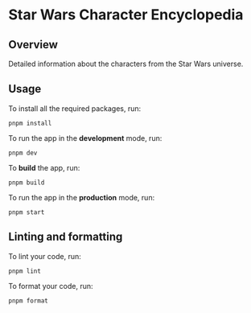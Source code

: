 # Star Wars Character Encyclopedia

## Overview

Detailed information about the characters from the Star Wars universe.

## Usage

To install all the required packages, run:

```shell
pnpm install
```

To run the app in the **development** mode, run:

```shell
pnpm dev
```

To **build** the app, run:

```shell
pnpm build
```

To run the app in the **production** mode, run:

```shell
pnpm start
```

## Linting and formatting

To lint your code, run:

```shell
pnpm lint
```

To format your code, run:

```shell
pnpm format
```
